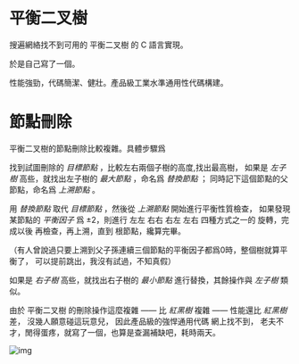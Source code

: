 
# 平衡二叉樹

搜遍網絡找不到可用的 平衡二叉樹 的 C 語言實現。

於是自己寫了一個。

性能強勁，代碼簡潔、健壯。產品級工業水準通用性代碼構建。

# 節點刪除

平衡二叉樹的節點刪除比較複雜。具體步驟爲

找到試圖刪除的 *目標節點* ，比較左右兩個子樹的高度,找出最高樹，
如果是 *左子樹* 高些，就找出左子樹的 *最大節點* ，命名爲 *替換節點* ；
同時記下這個節點的父節點，命名爲 *上溯節點*  。

用 *替換節點* 取代 *目標節點* ，然後從 *上溯節點* 開始進行平衡性質檢查，
如果發現某節點的 *平衡因子* 爲 ±2，則進行 左左 右右 右左 左右 四種方式之一的
旋轉，完成以後 再檢查，再上溯，直到 根節點，纔算完畢。

（有人曾說過只要上溯到父子孫連續三個節點的平衡因子都爲0時，整個樹就算平衡了，
可以提前跳出，我沒有試過，不知真假）

如果是 *右子樹* 高些，就找出右子樹的 *最小節點* 進行替換，其餘操作與 *左子樹* 類似。

由於 平衡二叉樹 的刪除操作這麼複雜 —— 比 *紅黑樹* 複雜 —— 性能還比 *紅黑樹* 差，
沒幾人願意碰這玩意兒， 因此產品級的強悍通用代碼 網上找不到，
老夫不才，閒得蛋疼，就寫了一個，也算是查漏補缺吧，耗時兩天。


![img](https://user-images.githubusercontent.com/30760636/170172988-37879984-88c8-4711-bd65-308a2219692c.png)

